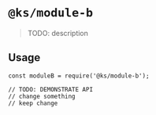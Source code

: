 # `@ks/module-b`

> TODO: description

## Usage

```
const moduleB = require('@ks/module-b');

// TODO: DEMONSTRATE API
// change something
// keep change

```
